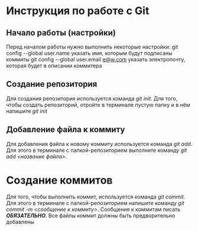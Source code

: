 # Инструкция по работе с Git

## Начало работы (настройки)
Перед началом работы нужно выполнить некоторые настройки:
git config --global user.name <Your Name> указать имя, которым будут подписаны коммиты
git config --global user.email <e@w.com>  указать электропочту, которая будет в описании коммитера

## Создание репозитория
Для создания репозитория используется команда *git init*. Для того, чтобы создать репозиторий, отройте в терминале пустую папку и в нём напишите *git init*

## Добавление файла к коммиту
Для добавления файла к новому коммиту используется команда *git add*. Для этого в терминале с папкой-репозиторием выполните команду *git add <название файла>*.

# Создание коммитов
Для того, чтобы выполнить коммит, используется команда *git commit*. Для этого в терминале с папкой-репозиторием напишите команду *git commit -m <сообщение к коммиту>*. Сообщения к коммитам писать ***ОБЯЗАТЕЛЬНО***. Все файлы коммит должны быть предворительно добавлены
